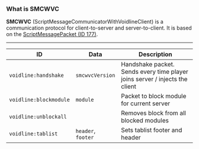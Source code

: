 ### What is SMCWVC

**SMCWVC** (ScriptMessageCommunicatorWithVoidlineClient) is a communication protocol for client-to-server and server-to-client. It is based on the [ScriptMessagePacket (ID 177)](https://mojang.github.io/bedrock-protocol-docs/html/ScriptMessagePacket.html).

---

| ID                     | Data               | Description                                                                 |
|------------------------|--------------------|-----------------------------------------------------------------------------|
| `voidline:handshake`   | `smcwvcVersion`    | Handshake packet. Sends every time player joins server / injects the client |
| `voidline:blockmodule` | `module`           | Packet to block module for current server                                   |
| `voidline:unblockall`  |                    | Removes block from all blocked modules                                      |
| `voidline:tablist`     | `header`, `footer` | Sets tablist footer and header                                              |
